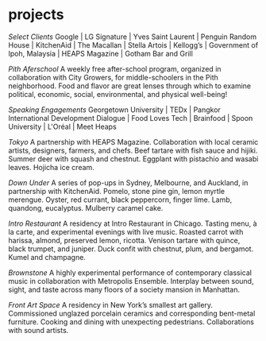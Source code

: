 # projects
*Select Clients* Google | LG Signature | Yves Saint Laurent | Penguin Random House | KitchenAid | The Macallan | Stella Artois | Kellogg’s | Government of Ipoh, Malaysia | HEAPS Magazine | Gotham Bar and Grill

*Pith Aferschool* A weekly free after-school program, organized in collaboration with City Growers, for middle-schoolers in the Pith neighborhood. Food and flavor are great lenses through which to examine political, economic, social, environmental, and physical well-being!

*Speaking Engagements* Georgetown University | TEDx | Pangkor International Development Dialogue | Food Loves Tech | Brainfood | Spoon University | L'Oréal | Meet Heaps    

*Tokyo* A partnership with HEAPS Magazine. Collaboration with local ceramic artists, designers, farmers, and chefs. Beef tartare with fish sauce and hijiki. Summer deer with squash and chestnut. Eggplant with pistachio and wasabi leaves. Hojicha ice cream.

*Down Under* A series of pop-ups in Sydney, Melbourne, and Auckland, in partnership with KitchenAid. Pomelo, stone pine gin, lemon myrtle merengue. Oyster, red currant, black peppercorn, finger lime. Lamb, quandong, eucalyptus. Mulberry caramel cake.

*Intro Restaurant* A residency at Intro Restaurant in Chicago. Tasting menu, à la carte, and experimental evenings with live music. Roasted carrot with harissa, almond, preserved lemon, ricotta. Venison tartare with quince, black trumpet, and juniper. Duck confit with chestnut, plum, and bergamot. Kumel and champagne.

*Brownstone* A highly experimental performance of contemporary classical music in collaboration with Metropolis Ensemble. Interplay between sound, sight, and taste across many floors of a society mansion in Manhattan.

*Front Art Space* A residency in New York’s smallest art gallery. Commissioned unglazed porcelain ceramics and corresponding bent-metal furniture. Cooking and dining with unexpecting pedestrians. Collaborations with sound artists.
